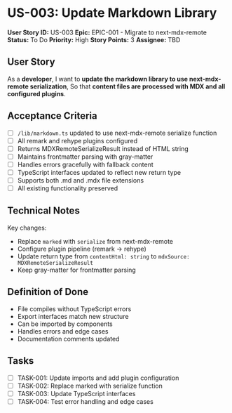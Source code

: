 # US-003: Update Markdown Library

**User Story ID:** US-003
**Epic:** EPIC-001 - Migrate to next-mdx-remote
**Status:** To Do
**Priority:** High
**Story Points:** 3
**Assignee:** TBD

## User Story

As a **developer**,
I want to **update the markdown library to use next-mdx-remote serialization**,
So that **content files are processed with MDX and all configured plugins**.

## Acceptance Criteria

- [ ] `/lib/markdown.ts` updated to use next-mdx-remote serialize function
- [ ] All remark and rehype plugins configured
- [ ] Returns MDXRemoteSerializeResult instead of HTML string
- [ ] Maintains frontmatter parsing with gray-matter
- [ ] Handles errors gracefully with fallback content
- [ ] TypeScript interfaces updated to reflect new return type
- [ ] Supports both .md and .mdx file extensions
- [ ] All existing functionality preserved

## Technical Notes

Key changes:
- Replace `marked` with `serialize` from next-mdx-remote
- Configure plugin pipeline (remark → rehype)
- Update return type from `contentHtml: string` to `mdxSource: MDXRemoteSerializeResult`
- Keep gray-matter for frontmatter parsing

## Definition of Done

- File compiles without TypeScript errors
- Export interfaces match new structure
- Can be imported by components
- Handles errors and edge cases
- Documentation comments updated

## Tasks

- [ ] TASK-001: Update imports and add plugin configuration
- [ ] TASK-002: Replace marked with serialize function
- [ ] TASK-003: Update TypeScript interfaces
- [ ] TASK-004: Test error handling and edge cases
